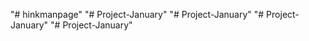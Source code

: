 "# hinkmanpage" 
"# Project-January" 
"# Project-January" 
"# Project-January" 
"# Project-January" 

